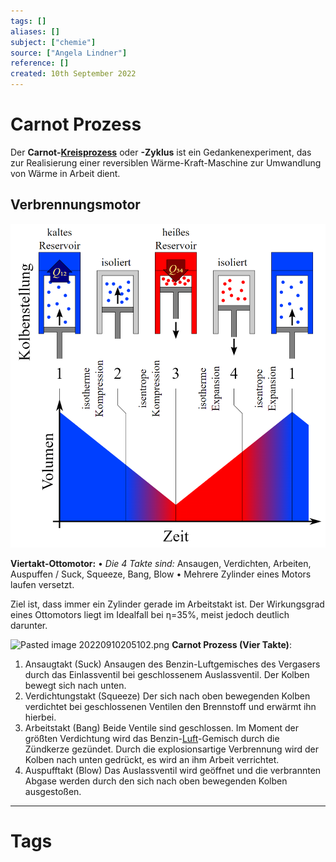 ```yaml
---
tags: []
aliases: []
subject: ["chemie"]
source: ["Angela Lindner"]
reference: []
created: 10th September 2022
---
```


# Carnot Prozess
Der **Carnot-[Kreisprozess](https://de.wikipedia.org/wiki/Kreisprozess "Kreisprozess")** oder **-Zyklus** ist ein Gedankenexperiment, das zur Realisierung einer reversiblen Wärme-Kraft-Maschine zur Umwandlung von Wärme in Arbeit dient.
## Verbrennungsmotor
![550](../assets/carnot1.png)

**Viertakt-Ottomotor:**
•	*Die 4 Takte sind:* Ansaugen, Verdichten, Arbeiten, Auspuffen / Suck, Squeeze, Bang, Blow
•	Mehrere Zylinder eines Motors laufen versetzt. 

Ziel ist, dass immer ein Zylinder gerade im Arbeitstakt ist.
Der Wirkungsgrad eines Ottomotors liegt im Idealfall bei η=35%, meist jedoch deutlich darunter.

![Pasted image 20220910205102.png](Pasted%20image%2020220910205102.png)
**Carnot Prozess (Vier Takte)**:
1.	Ansaugtakt (Suck)
Ansaugen des Benzin-Luftgemisches des Vergasers durch das Einlassventil bei geschlossenem Auslassventil. Der Kolben bewegt sich nach unten. 
2.	Verdichtungstakt (Squeeze)
Der sich nach oben bewegenden Kolben verdichtet bei geschlossenen Ventilen den Brennstoff und erwärmt ihn hierbei.
3.	Arbeitstakt (Bang)
Beide Ventile sind geschlossen. Im Moment der größten Verdichtung wird das Benzin-[Luft](Lufth%C3%BClle%20der%20Erde.md)-Gemisch durch die Zündkerze gezündet. Durch die explosionsartige Verbrennung wird der Kolben nach unten gedrückt, es wird an ihm Arbeit verrichtet.
4.	Auspufftakt (Blow)
Das Auslassventil wird geöffnet und die verbrannten Abgase werden durch den sich nach oben bewegenden Kolben ausgestoßen.

---
# Tags